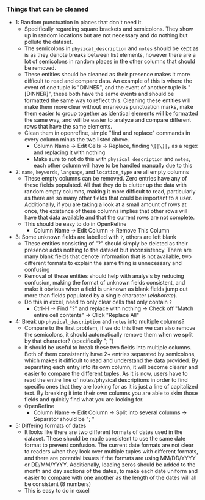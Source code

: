 ### Things that can be cleaned
 - 1: Random punctuation in places that don't need it.
	 - Specifically regarding square brackets and semicolons. They show up in random locations but are not necessary and do nothing but pollute the dataset.
	 - The semicolons in `physical_description` and `notes` should be kept as is as they denote breaks between list elements, however there are a lot of semicolons in random places in the other columns that should be removed.
	 - These entities should be cleaned as their presence makes it more difficult to read and compare data. An example of this is where the event of one tuple is "DINNER", and the event of another tuple is "[DINNER]", these both have the same events and should be formatted the same way to reflect this. Cleaning these entities will make them more clear without erraneous punctuation marks, make them easier to group together as identical elements will be formatted the same way, and will be easier to analyze and compare different rows that have the same elements.
	 - Clean them in openrefine, simple "find and replace" commands in every column minus the two listed above.
		 - Column Name -> Edit Cells -> Replace, finding `\[|\]|;` as a regex and replacing it with nothing
		 - Make sure to not do this with `physical_description` and `notes`, each other column will have to be handled manually due to this
 - 2: `name`, `keywords`, `language`, and `location_type` are all empty columns
	 - These empty columns can be removed. Zero entries have any of these fields populated. All that they do is clutter up the data with random empty columns, making it more difficult to read, particularly as there are so many other fields that could be important to a user. Additionally, if you are taking a look at a small amount of rows at once, the existence of these columns implies that other rows will have that data available and that the current rows are not complete.
	 - This should be easy to do in OpenRefine
		 - Column Name -> Edit Column -> Remove This Column
 - 3: Some unknown fields are labelled with `?`, others are left blank
	 - These entities consisting of "?" should simply be deleted as their presence adds nothing to the dataset but inconsistency. There are many blank fields that denote information that is not available, two different formats to explain the same thing is unnecessary and confusing
	 - Removal of these entities should help with analysis by reducing confusion, making the format of unknown fields consistent, and make it obvious when a field is unknown as blank fields jump out more than fields populated by a single character (*elaborate*).
	 - Do this in excel, need to only clear cells that only contain `?`
		 - Ctrl-H -> Find "?" and replace with nothing -> Check off "Match entire cell contents" -> Click "Replace All"
 - 4: Break up `physical_description` and `notes` into multiple columns?
	 - Compare to the first problem, if we do this then we can also remove the semicolons, it should automatically remove them when we split by that character? (specifically "; ")
	 - It should be useful to break these two fields into multiple columns. Both of them consistently have 2+ entries separated by semicolons, which makes it difficult to read and understand the data provided. By separating each entry into its own column, it will become clearer and easier to compare the different tuples. As it is now, users have to read the entire line of notes/physical descriptions in order to find specific ones that they are looking for as it is just a line of capitalized text. By breaking it into their own columns you are able to skim those fields and quickly find what you are looking for.
	 - OpenRefine
		 - Column Name -> Edit Column -> Split into several columns -> Separator should be "; "
 - 5: Differing formats of dates
	 - It looks like there are two different formats of dates used in the dataset. These should be made consistent to use the same date format to prevent confusion. The current date formats are not clear to readers when they look over multiple tuples with different formats, and there are potential issues if the formats are using MM/DD/YYYY or DD/MM/YYYY. Additionally, leading zeros should be added to the month and day sections of the dates, to make each date uniform and easier to compare with one another as the length of the dates will all be consistent (8 numbers)
	 - This is easy to do in excel